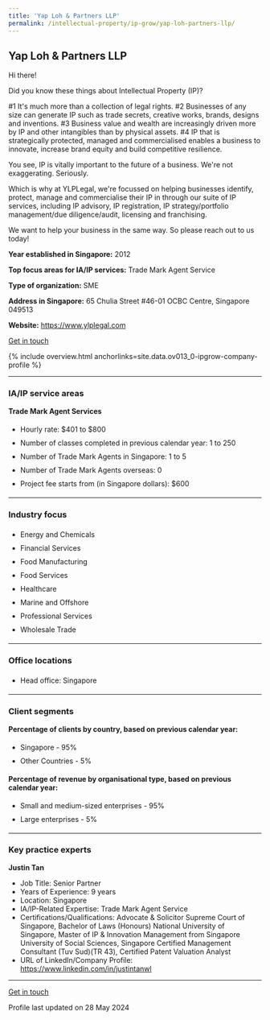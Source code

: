 ```yaml
---
title: 'Yap Loh & Partners LLP'
permalink: /intellectual-property/ip-grow/yap-loh-partners-llp/
---
```


## Yap Loh & Partners LLP

Hi there! 

Did you know these things about Intellectual Property (IP)?

#1 It's much more than a collection of legal rights.
#2 Businesses of any size can generate IP such as trade secrets, creative works, brands, designs and inventions.
#3 Business value and wealth are increasingly driven more by IP and other intangibles than by physical assets.
#4 IP that is strategically protected, managed and commercialised enables a business to innovate, increase brand equity and build competitive resilience. 

You see, IP is vitally important to the future of a business. We're not exaggerating. Seriously. 

Which is why at YLPLegal, we're focussed on helping businesses identify, protect, manage and commercialise their IP in through our suite of IP services, including IP advisory, IP registration, IP strategy/portfolio management/due diligence/audit, licensing and franchising. 

We want to help your business in the same way. So please reach out to us today!

<b>Year established in Singapore:</b> 2012

<b>Top focus areas for IA/IP services:</b> Trade Mark Agent Service

<b>Type of organization:</b> SME

<b>Address in Singapore:</b> 65 Chulia Street #46-01 OCBC Centre, Singapore 049513

<b>Website:</b> <a href='https://www.ylplegal.com'>https://www.ylplegal.com</a>

<a class='btn' href='https://form.gov.sg/643f50203b2d450011a60640' target='_blank' rel='noopener'>Get in touch</a>

{% include overview.html anchorlinks=site.data.ov013_0-ipgrow-company-profile %}

---
<a name='ip-related-service-areas'></a>
### IA/IP service areas

**Trade Mark Agent Services**

<ul>
<li style='line-height: 27px; margin: 0px 0px !important'>Hourly rate:  $401 to $800</li>
<li style='line-height: 27px; margin: 0px 0px !important'>Number of classes completed in previous calendar year: 1 to 250</li>
<li style='line-height: 27px; margin: 0px 0px !important'>Number of Trade Mark Agents in Singapore: 1 to 5</li>
<li style='line-height: 27px; margin: 0px 0px !important'>Number of Trade Mark Agents overseas: 0</li>
<li style='line-height: 27px; margin: 0px 0px !important'>Project fee starts from (in Singapore dollars):  $600</li>
</ul>

---
<a name='industry-focus'></a>
### Industry focus

<ul><li style='line-height: 27px; margin: 0px 0px !important'> Energy and Chemicals</li><li style='line-height: 27px; margin: 0px 0px !important'>Financial Services</li><li style='line-height: 27px; margin: 0px 0px !important'>Food Manufacturing</li><li style='line-height: 27px; margin: 0px 0px !important'>Food Services</li><li style='line-height: 27px; margin: 0px 0px !important'>Healthcare</li><li style='line-height: 27px; margin: 0px 0px !important'>Marine and Offshore</li><li style='line-height: 27px; margin: 0px 0px !important'>Professional Services</li><li style='line-height: 27px; margin: 0px 0px !important'>Wholesale Trade</li></ul>

---
<a name='office-locations'></a>
### Office locations

<ul><li style='line-height: 27px; margin: 0px 0px !important'> Head office: Singapore</li></ul>

---
<a name='client-segments'></a>
### Client segments

**Percentage of clients by country, based on previous calendar year:**

<ul><li style='line-height: 27px; margin: 0px 0px !important'> Singapore - 95%	</li><li style='line-height: 27px; margin: 0px 0px !important'>Other Countries - 5%</li></ul>

**Percentage of revenue by organisational type, based on previous calendar year:**

<ul><li style='line-height: 27px; margin: 0px 0px !important'> Small and medium-sized enterprises - 95%</li><li style='line-height: 27px; margin: 0px 0px !important'>Large enterprises - 5%</li></ul>

---
<a name='key-practice-experts'></a>
### Key practice experts

**Justin Tan**

- Job Title: Senior Partner
- Years of Experience: 9 years
- Location: Singapore
- IA/IP-Related Expertise: Trade Mark Agent Service
- Certifications/Qualifications: Advocate & Solicitor Supreme Court of Singapore, Bachelor of Laws (Honours) National University of Singapore, Master of IP & Innovation Management from Singapore University of Social Sciences, Singapore Certified Management Consultant (Tuv Sud)(TR 43), Certified Patent Valuation Analyst
- URL of LinkedIn/Company Profile: <a href="https://www.linkedin.com/in/justintanwl" target="_blank" rel="noopener">https://www.linkedin.com/in/justintanwl</a>

---
<p>
<a class='btn' href='https://form.gov.sg/643f50203b2d450011a60640' target='_blank' rel='noopener'>Get in touch</a>
</p>
Profile last updated on 28 May 2024
